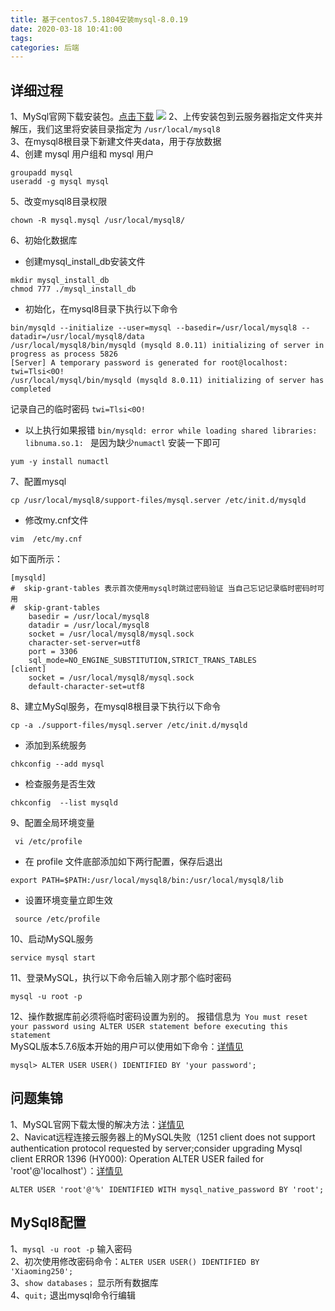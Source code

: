 ```yaml
---
title: 基于centos7.5.1804安装mysql-8.0.19
date: 2020-03-18 10:41:00
tags:
categories: 后端
---
```

## 详细过程  
1、MySql官网下载安装包。[点击下载](https://dev.mysql.com/downloads/mysql/)
![](http://qiniu.yonsunzhen.cn/markdown%2Fimg%2Flinux%2Fmysql.png)
2、上传安装包到云服务器指定文件夹并解压，我们这里将安装目录指定为 `/usr/local/mysql8`  
3、在mysql8根目录下新建文件夹data，用于存放数据  
4、创建 mysql 用户组和 mysql 用户
```
groupadd mysql
useradd -g mysql mysql
```
5、改变mysql8目录权限
```
chown -R mysql.mysql /usr/local/mysql8/
```
6、初始化数据库
- 创建mysql_install_db安装文件
```
mkdir mysql_install_db
chmod 777 ./mysql_install_db
```
- 初始化，在mysql8目录下执行以下命令
```
bin/mysqld --initialize --user=mysql --basedir=/usr/local/mysql8 --datadir=/usr/local/mysql8/data
/usr/local/mysql8/bin/mysqld (mysqld 8.0.11) initializing of server in progress as process 5826
[Server] A temporary password is generated for root@localhost: twi=Tlsi<0O!
/usr/local/mysql/bin/mysqld (mysqld 8.0.11) initializing of server has completed
```
记录自己的临时密码 `twi=Tlsi<0O!`
- 以上执行如果报错 `bin/mysqld: error while loading shared libraries: libnuma.so.1: ` 
是因为缺少`numactl` 安装一下即可
```
yum -y install numactl
```
7、配置mysql
```
cp /usr/local/mysql8/support-files/mysql.server /etc/init.d/mysqld
```
- 修改my.cnf文件
```
vim  /etc/my.cnf
```
如下面所示：
```
[mysqld]
#  skip-grant-tables 表示首次使用mysql时跳过密码验证 当自己忘记记录临时密码时可用
#  skip-grant-tables 
    basedir = /usr/local/mysql8  
    datadir = /usr/local/mysql8
    socket = /usr/local/mysql8/mysql.sock
    character-set-server=utf8
    port = 3306
    sql_mode=NO_ENGINE_SUBSTITUTION,STRICT_TRANS_TABLES
[client]
    socket = /usr/local/mysql8/mysql.sock
    default-character-set=utf8
```
8、建立MySql服务，在mysql8根目录下执行以下命令
```
cp -a ./support-files/mysql.server /etc/init.d/mysqld
```
- 添加到系统服务
```
chkconfig --add mysql
```
- 检查服务是否生效
```
chkconfig  --list mysqld
```
9、配置全局环境变量
```
 vi /etc/profile
```
- 在 profile 文件底部添加如下两行配置，保存后退出
```
export PATH=$PATH:/usr/local/mysql8/bin:/usr/local/mysql8/lib
```
- 设置环境变量立即生效
```
 source /etc/profile
```
10、启动MySQL服务
```
service mysql start
```
11、登录MySQL，执行以下命令后输入刚才那个临时密码
```
mysql -u root -p
```
12、操作数据库前必须将临时密码设置为别的。
报错信息为` You must reset your password using ALTER USER statement before executing this statement`  
MySQL版本5.7.6版本开始的用户可以使用如下命令：[详情见](https://blog.csdn.net/muziljx/article/details/81541896)
```
mysql> ALTER USER USER() IDENTIFIED BY 'your password';
```

## 问题集锦
1、MySQL官网下载太慢的解决方法：[详情见](https://blog.csdn.net/thm211633/article/details/99197923)  
2、Navicat远程连接云服务器上的MySQL失败（1251 client does not support authentication protocol requested by server;consider upgrading Mysql client 
ERROR 1396 (HY000): Operation ALTER USER failed for 'root'@'localhost'）：[详情见](https://blog.csdn.net/q258523454/article/details/84555847)
```
ALTER USER 'root'@'%' IDENTIFIED WITH mysql_native_password BY 'root';
```


## MySql8配置
1、`mysql -u root -p` 输入密码  
2、初次使用修改密码命令：`ALTER USER USER() IDENTIFIED BY 'Xiaoming250';`  
3、`show databases；` 显示所有数据库  
4、`quit;` 退出mysql命令行编辑
